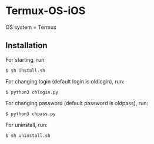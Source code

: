 # Termux-OS-iOS

OS system = Termux

## Installation

For starting, run:
```
$ sh install.sh
```
For changing login (default login is oldlogin), run:
```
$ python3 chlogin.py
```
For changing password (default password is oldpass), run:
```
$ python3 chpass.py
```
For uninstall, run:
```
$ sh uninstall.sh
```
